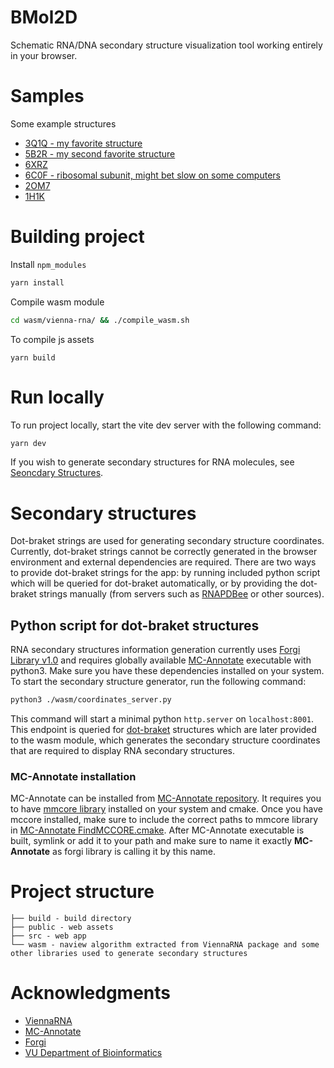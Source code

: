 # BMol2D

Schematic RNA/DNA secondary structure visualization tool working entirely in your browser.

# Samples

Some example structures

- [3Q1Q - my favorite structure](https://bmol2d.netlify.com?id=3Q1Q)
- [5B2R - my second favorite structure](https://bmol2d.netlify.com?id=5B2R)
- [6XRZ](https://bmol2d.netlify.com?id=6XRZ)
- [6C0F - ribosomal subunit, might bet slow on some computers](https://bmol2d.netlify.com?id=6C0F)
- [2OM7](https://bmol2d.netlify.com?id=2OM7)
- [1H1K](https://bmol2d.netlify.com?id=1H1K)

# Building project

Install `npm_modules`

```bash
yarn install
```

Compile wasm module

```bash
cd wasm/vienna-rna/ && ./compile_wasm.sh
```

To compile js assets

```
yarn build
```

# Run locally

To run project locally, start the vite dev server with the following command:

```bash
yarn dev
```

If you wish to generate secondary structures for RNA molecules, see
[Seoncdary Structures](#secondary-structures).

# Secondary structures

Dot-braket strings are used for generating secondary structure coordinates. Currently, dot-braket
strings cannot be correctly generated in the browser environment and external dependencies are
required. There are two ways to provide dot-braket strings for the app: by running included python
script which will be queried for dot-braket automatically, or by providing the dot-braket strings
manually (from servers such as [RNAPDBee](http://rnapdbee.cs.put.poznan.pl/) or other sources).

## Python script for dot-braket structures

RNA secondary structures information generation currently uses
[Forgi Library v1.0](https://github.com/ViennaRNA/forgi/tree/v1.0) and requires globally available
[MC-Annotate](https://github.com/major-lab/MC-Annotate) executable with python3. Make sure you have
these dependencies installed on your system. To start the secondary structure generator, run the
following command:

```bash
python3 ./wasm/coordinates_server.py
```

This command will start a minimal python `http.server` on `localhost:8001`. This endpoint is queried
for
[dot-braket](https://www.tbi.univie.ac.at/RNA/ViennaRNA/doc/html/rna_structure_notations.html#sec_structure_representations)
structures which are later provided to the wasm module, which generates the secondary structure
coordinates that are required to display RNA secondary structures.

### MC-Annotate installation

MC-Annotate can be installed from
[MC-Annotate repository](https://github.com/major-lab/MC-Annotate). It requires you to have
[mmcore library](https://github.com/major-lab/mccore) installed on your system and cmake. Once you
have mccore installed, make sure to include the correct paths to mmcore library in
[MC-Annotate FindMCCORE.cmake](https://github.com/major-lab/MC-Annotate/blob/master/cmake/FindMCCORE.cmake).
After MC-Annotate executable is built, symlink or add it to your path and make sure to name it
exactly **MC-Annotate** as forgi library is calling it by this name.

# Project structure

```
├── build - build directory
├── public - web assets
├── src - web app
└── wasm - naview algorithm extracted from ViennaRNA package and some other libraries used to generate secondary structures
```

# Acknowledgments

- [ViennaRNA](https://github.com/ViennaRNA/ViennaRNA)
- [MC-Annotate](https://github.com/major-lab/MC-Annotate)
- [Forgi](https://github.com/ViennaRNA/forgi)
- [VU Department of Bioinformatics](http://www.bti.vu.lt/en/departments/department-of-bioinformatics)
